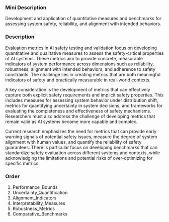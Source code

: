 ### Mini Description

Development and application of quantitative measures and benchmarks for assessing system safety, reliability, and alignment with intended behaviors.

### Description

Evaluation metrics in AI safety testing and validation focus on developing quantitative and qualitative measures to assess the safety-critical properties of AI systems. These metrics aim to provide concrete, measurable indicators of system performance across dimensions such as reliability, robustness, alignment with intended behaviors, and adherence to safety constraints. The challenge lies in creating metrics that are both meaningful indicators of safety and practically measurable in real-world contexts.

A key consideration is the development of metrics that can effectively capture both explicit safety requirements and implicit safety properties. This includes measures for assessing system behavior under distribution shift, metrics for quantifying uncertainty in system decisions, and frameworks for evaluating the completeness and effectiveness of safety mechanisms. Researchers must also address the challenge of developing metrics that remain valid as AI systems become more capable and complex.

Current research emphasizes the need for metrics that can provide early warning signals of potential safety issues, measure the degree of system alignment with human values, and quantify the reliability of safety guarantees. There is particular focus on developing benchmarks that can standardize safety evaluation across different systems and contexts, while acknowledging the limitations and potential risks of over-optimizing for specific metrics.

### Order

1. Performance_Bounds
2. Uncertainty_Quantification
3. Alignment_Indicators
4. Interpretability_Measures
5. Robustness_Metrics
6. Comparative_Benchmarks
